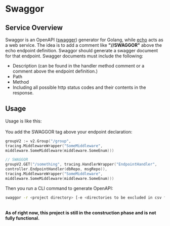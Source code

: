 # Swaggor

## Service Overview
Swaggor is an OpenAPI ([swagger](https://swagger.io/)) generator for Golang, while [echo](https://github.com/labstack/echo) acts as a web service.
The idea is to add a comment like **"//SWAGGOR"** above the echo endpoint definition. Swaggor should generate a swagger document for that endpoint. Swagger documents must include the following:
- Description (can be found in the handler method comment or a comment above the endpoint definition.)
- Path
- Method
- Including all possible http status codes and their contents in the response.

## Usage
Usage is like this:\
\
You add the SWAGGOR tag above your endpoint declaration:
```go
groupV2 := v2.Group("/group",
tracing.MiddlewareWrapper("SomeMiddleware",
middleware.SomeMiddleware(middleware.SomeEnum)))

// SWAGGOR
groupV2.GET("/something", tracing.HandlerWrapper("EndpointHandler",
controller.EndpointHandler(dbRepo, msgRepo)),
tracing.MiddlewareWrapper("SomeMiddleware",
middleware.SomeMiddleware(middleware.SomeEnum)))
```
Then you run a CLI command to generate OpenAPI:
```bash
swaggor -r <project directory> [-e <directories to be excluded in csv form>]
```
\
**As of right now, this project is still in the construction phase and is not fully functional.**
